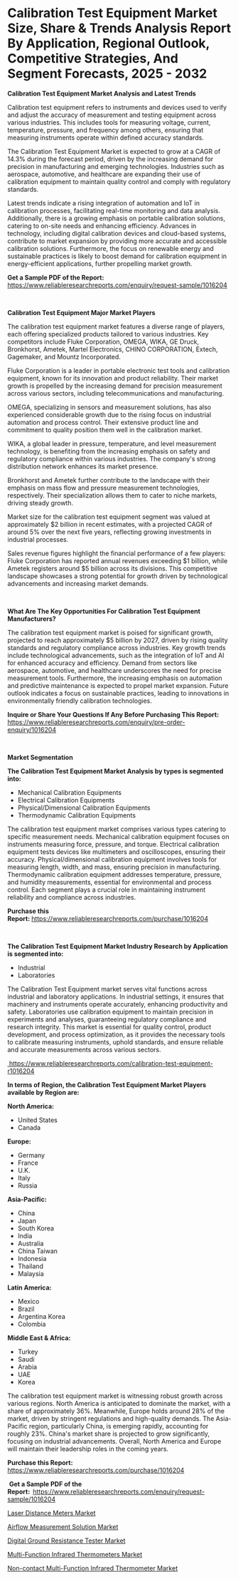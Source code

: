 <p><h1>Calibration Test Equipment Market Size, Share & Trends Analysis Report By Application, Regional Outlook, Competitive Strategies, And Segment Forecasts, 2025 - 2032</h1></p><p><strong>Calibration Test Equipment Market Analysis and Latest Trends</strong></p>
<p><p>Calibration test equipment refers to instruments and devices used to verify and adjust the accuracy of measurement and testing equipment across various industries. This includes tools for measuring voltage, current, temperature, pressure, and frequency among others, ensuring that measuring instruments operate within defined accuracy standards. </p><p>The Calibration Test Equipment Market is expected to grow at a CAGR of 14.3% during the forecast period, driven by the increasing demand for precision in manufacturing and emerging technologies. Industries such as aerospace, automotive, and healthcare are expanding their use of calibration equipment to maintain quality control and comply with regulatory standards. </p><p>Latest trends indicate a rising integration of automation and IoT in calibration processes, facilitating real-time monitoring and data analysis. Additionally, there is a growing emphasis on portable calibration solutions, catering to on-site needs and enhancing efficiency. Advances in technology, including digital calibration devices and cloud-based systems, contribute to market expansion by providing more accurate and accessible calibration solutions. Furthermore, the focus on renewable energy and sustainable practices is likely to boost demand for calibration equipment in energy-efficient applications, further propelling market growth.</p></p>
<p><strong>Get a Sample PDF of the Report:&nbsp;</strong> <a href="https://www.reliableresearchreports.com/enquiry/request-sample/1016204?utm_campaign=114&utm_medium=2&utm_source=Github&utm_content=ia&utm_term=11012025&utm_id=calibration-test-equipment">https://www.reliableresearchreports.com/enquiry/request-sample/1016204</a></p>
<p>&nbsp;</p>
<p><strong>Calibration Test Equipment Major Market Players</strong></p>
<p><p>The calibration test equipment market features a diverse range of players, each offering specialized products tailored to various industries. Key competitors include Fluke Corporation, OMEGA, WIKA, GE Druck, Bronkhorst, Ametek, Martel Electronics, CHINO CORPORATION, Extech, Gagemaker, and Mountz Incorporated.</p><p>Fluke Corporation is a leader in portable electronic test tools and calibration equipment, known for its innovation and product reliability. Their market growth is propelled by the increasing demand for precision measurement across various sectors, including telecommunications and manufacturing. </p><p>OMEGA, specializing in sensors and measurement solutions, has also experienced considerable growth due to the rising focus on industrial automation and process control. Their extensive product line and commitment to quality position them well in the calibration market.</p><p>WIKA, a global leader in pressure, temperature, and level measurement technology, is benefiting from the increasing emphasis on safety and regulatory compliance within various industries. The company's strong distribution network enhances its market presence. </p><p>Bronkhorst and Ametek further contribute to the landscape with their emphasis on mass flow and pressure measurement technologies, respectively. Their specialization allows them to cater to niche markets, driving steady growth.</p><p>Market size for the calibration test equipment segment was valued at approximately $2 billion in recent estimates, with a projected CAGR of around 5% over the next five years, reflecting growing investments in industrial processes.</p><p>Sales revenue figures highlight the financial performance of a few players: Fluke Corporation has reported annual revenues exceeding $1 billion, while Ametek registers around $5 billion across its divisions. This competitive landscape showcases a strong potential for growth driven by technological advancements and increasing market demands.</p></p>
<p>&nbsp;</p>
<p><strong>What Are The Key Opportunities For Calibration Test Equipment Manufacturers?</strong></p>
<p><p>The calibration test equipment market is poised for significant growth, projected to reach approximately $5 billion by 2027, driven by rising quality standards and regulatory compliance across industries. Key growth trends include technological advancements, such as the integration of IoT and AI for enhanced accuracy and efficiency. Demand from sectors like aerospace, automotive, and healthcare underscores the need for precise measurement tools. Furthermore, the increasing emphasis on automation and predictive maintenance is expected to propel market expansion. Future outlook indicates a focus on sustainable practices, leading to innovations in environmentally friendly calibration technologies.</p></p>
<p><strong>Inquire or Share Your Questions If Any Before Purchasing This Report:</strong> <a href="https://www.reliableresearchreports.com/enquiry/pre-order-enquiry/1016204?utm_campaign=114&utm_medium=2&utm_source=Github&utm_content=ia&utm_term=11012025&utm_id=calibration-test-equipment">https://www.reliableresearchreports.com/enquiry/pre-order-enquiry/1016204</a></p>
<p>&nbsp;</p>
<p><strong>Market Segmentation</strong></p>
<p><strong>The Calibration Test Equipment Market Analysis by types is segmented into:</strong></p>
<p><ul><li>Mechanical Calibration Equipments</li><li>Electrical Calibration Equipments</li><li>Physical/Dimensional Calibration Equipments</li><li>Thermodynamic Calibration Equipments</li></ul></p>
<p><p>The calibration test equipment market comprises various types catering to specific measurement needs. Mechanical calibration equipment focuses on instruments measuring force, pressure, and torque. Electrical calibration equipment tests devices like multimeters and oscilloscopes, ensuring their accuracy. Physical/dimensional calibration equipment involves tools for measuring length, width, and mass, ensuring precision in manufacturing. Thermodynamic calibration equipment addresses temperature, pressure, and humidity measurements, essential for environmental and process control. Each segment plays a crucial role in maintaining instrument reliability and compliance across industries.</p></p>
<p><strong>Purchase this Report:&nbsp;</strong><a href="https://www.reliableresearchreports.com/purchase/1016204?utm_campaign=114&utm_medium=2&utm_source=Github&utm_content=ia&utm_term=11012025&utm_id=calibration-test-equipment">https://www.reliableresearchreports.com/purchase/1016204</a></p>
<p>&nbsp;</p>
<p><strong>The Calibration Test Equipment Market Industry Research by Application is segmented into:</strong></p>
<p><ul><li>Industrial</li><li>Laboratories</li></ul></p>
<p><p>The Calibration Test Equipment market serves vital functions across industrial and laboratory applications. In industrial settings, it ensures that machinery and instruments operate accurately, enhancing productivity and safety. Laboratories use calibration equipment to maintain precision in experiments and analyses, guaranteeing regulatory compliance and research integrity. This market is essential for quality control, product development, and process optimization, as it provides the necessary tools to calibrate measuring instruments, uphold standards, and ensure reliable and accurate measurements across various sectors.</p></p>
<p><a href="https://www.reliableresearchreports.com/calibration-test-equipment-r1016204?utm_campaign=114&utm_medium=2&utm_source=Github&utm_content=ia&utm_term=11012025&utm_id=calibration-test-equipment">&nbsp;https://www.reliableresearchreports.com/calibration-test-equipment-r1016204</a></p>
<p><strong>In terms of Region, the Calibration Test Equipment Market Players available by Region are:</strong></p>
<p>
    <p> <strong> North America: </strong>
        <ul>
            <li>United States</li>
            <li>Canada</li>
        </ul>
        </p> 
    <p> <strong> Europe: </strong>
        <ul>
            <li>Germany</li>
            <li>France</li>
            <li>U.K.</li>
            <li>Italy</li>
            <li>Russia</li>
        </ul>
        </p> 
    <p> <strong> Asia-Pacific: </strong>
        <ul>
            <li>China</li>
            <li>Japan</li>
            <li>South Korea</li>
            <li>India</li>
            <li>Australia</li>
            <li>China Taiwan</li>
            <li>Indonesia</li>
            <li>Thailand</li>
            <li>Malaysia</li>
        </ul>
        </p> 
    <p> <strong> Latin America: </strong>
        <ul>
            <li>Mexico</li>
            <li>Brazil</li>
            <li>Argentina Korea</li>
            <li>Colombia</li>
        </ul>
        </p> 
    <p> <strong> Middle East & Africa: </strong>
        <ul>
            <li>Turkey</li>
            <li>Saudi</li>
            <li>Arabia</li>
            <li>UAE</li>
            <li>Korea</li>
        </ul>
    </p>
    </p>
<p><p>The calibration test equipment market is witnessing robust growth across various regions. North America is anticipated to dominate the market, with a share of approximately 36%. Meanwhile, Europe holds around 28% of the market, driven by stringent regulations and high-quality demands. The Asia-Pacific region, particularly China, is emerging rapidly, accounting for roughly 23%. China's market share is projected to grow significantly, focusing on industrial advancements. Overall, North America and Europe will maintain their leadership roles in the coming years.</p></p>
<p><strong>Purchase this Report: </strong><a href="https://www.reliableresearchreports.com/purchase/1016204?utm_campaign=114&utm_medium=2&utm_source=Github&utm_content=ia&utm_term=11012025&utm_id=calibration-test-equipment">https://www.reliableresearchreports.com/purchase/1016204</a></p>
<p>&nbsp;<strong>Get a Sample PDF of the Report:&nbsp;&nbsp;</strong><a href="https://www.reliableresearchreports.com/enquiry/request-sample/1016204?utm_campaign=114&utm_medium=2&utm_source=Github&utm_content=ia&utm_term=11012025&utm_id=calibration-test-equipment">https://www.reliableresearchreports.com/enquiry/request-sample/1016204</a></p>
<p><strong></strong></p>
<p><p><a href="https://github.com/MonroeBullock54/Market-Research-Report-List-1/blob/main/laser-distance-meters-market.md?utm_campaign=114&utm_medium=2&utm_source=Github&utm_content=ia&utm_term=11012025&utm_id=calibration-test-equipment">Laser Distance Meters Market</a></p><p><a href="https://github.com/donnettaletizia/Market-Research-Report-List-1/blob/main/airflow-measurement-solution-market.md?utm_campaign=114&utm_medium=2&utm_source=Github&utm_content=ia&utm_term=11012025&utm_id=calibration-test-equipment">Airflow Measurement Solution Market</a></p><p><a href="https://github.com/alberthagorsuch/Market-Research-Report-List-1/blob/main/digital-ground-resistance-tester-market.md?utm_campaign=114&utm_medium=2&utm_source=Github&utm_content=ia&utm_term=11012025&utm_id=calibration-test-equipment">Digital Ground Resistance Tester Market</a></p><p><a href="https://github.com/skerretflossie9297/Market-Research-Report-List-1/blob/main/multi-function-infrared-thermometers-market.md?utm_campaign=114&utm_medium=2&utm_source=Github&utm_content=ia&utm_term=11012025&utm_id=calibration-test-equipment">Multi-Function Infrared Thermometers Market</a></p><p><a href="https://github.com/shondapmbau/Market-Research-Report-List-1/blob/main/non-contact-multi-function-infrared-thermometer-market.md?utm_campaign=114&utm_medium=2&utm_source=Github&utm_content=ia&utm_term=11012025&utm_id=calibration-test-equipment">Non-contact Multi-Function Infrared Thermometer Market</a></p></p>